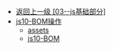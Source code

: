 - [返回上一级 [03--js基础部分]](03--js基础部分/)
- [js10-BOM操作](03--js基础部分/js10-BOM操作/)
  - [assets](03--js基础部分/js10-BOM操作/assets/)
  - [js10-BOM](03--js基础部分/js10-BOM操作/js10-BOM.md)
